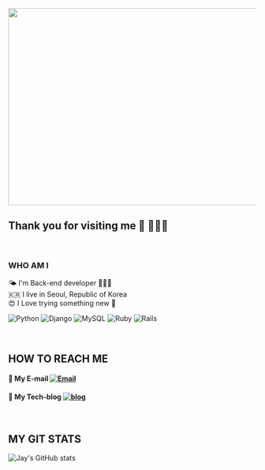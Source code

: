 <img align="center" src=https://user-images.githubusercontent.com/80879214/127741178-f4eb4ef2-45b2-4fa4-8cc8-6e65428aca55.JPG width=700 height=400>
<br/>

## Thank you for visiting me 👋 👨🏻‍💻          
<br/>

### WHO AM I       
 🌤  I'm Back-end developer  👨🏻‍💻      
 🇰🇷  I live in Seoul, Republic of Korea    
 😍  I Love trying something new  🚀    

<img alt="Python" src ="https://img.shields.io/badge/Python-3776AB?style=for-the-badge&logo=python&logoColor=white"> <img alt="Django" src ="https://img.shields.io/badge/Django-092E20?style=for-the-badge&logo=django&logoColor=white"> <img alt="MySQL" src ="https://img.shields.io/badge/MySQL-00000F?style=for-the-badge&logo=mysql&logoColor=white"> <img alt="Ruby" src ="https://img.shields.io/badge/Ruby-CC342D?style=for-the-badge&logo=ruby&logoColor=white"> <img alt="Rails" src ="https://img.shields.io/badge/Rails-CC0000?style=for-the-badge&logo=rails&logoColor=white"> 

<br/>     

## HOW TO REACH ME      
####  📩  My E-mail [![Email](https://img.shields.io/badge/Gmail-00AC47?style=flat-square&logo=gmail&logoColor=white)](tlswo1313@gmail.com)
####  📔  My Tech-blog [![blog](https://img.shields.io/badge/Techblog-00AC47?style=flat-square&logo=Blogger&logoColor=white)](https://jake2.tistory.com/)
<br/>
    
## MY GIT STATS        
![Jay's GitHub stats](https://github-readme-stats.vercel.app/api?username=Jay9393)


